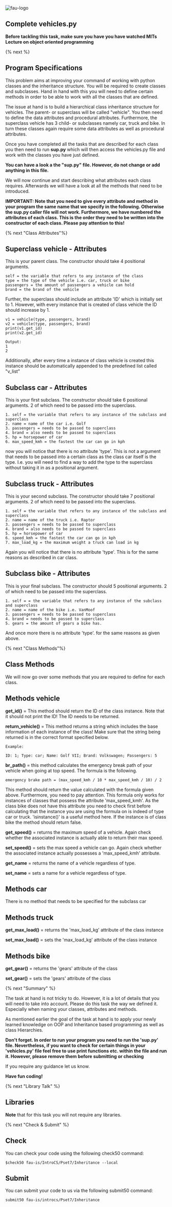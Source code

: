 ![fau-logo](https://www.fau.de/files/2016/02/fb-ww-logo-preview.jpg)

## Complete vehicles.py

**Before tackling this task, make sure you have you have watched MITs Lecture on object oriented
programming**

{% next %}

## Program Specifications

This problem aims at improving your command of working with python classes and the inheritance
structure. You will be required to create classes and subclasses. Hand in hand with this you will 
need to define certain methods in order to be able to work with all the classes that are defined.

The issue at hand is to build a hierarchical class inheritance structure for vehicles. The parent- or superclass will
be called "vehicle". You then need to define the data attributes and procedural attributes. Furthermore, 
the superclass vehicle has 3 child- or subclasses namely car, truck and bike. In turn these classes again 
require some data attributes as well as procedural attributes.

Once you have completed all the tasks that are described for each class you then need to run 
**sup.py** which will then access the vehicles.py file and work with the classes you have just defined.

**You can have a look a the "sup.py" file. However, do not change or add anything in this file.**

We will now continue and start describing what attributes each class requires. Afterwards we will
have a look at all the methods that need to be introduced.

**IMPORTANT: Note that you need to give every attribute and method in your program the same
name that we specify in the following. Otherwise the sup.py caller file will not work. Furthermore,
we have numbered the attributes of each class. This is the order they need to be written 
into the constructor of each class. Please pay attention to this!**

{% next "Class Attributes"%}

## Superclass vehicle - Attributes

This is your parent class. The constructor should take 4 positional arguments.

~~~
self = the variable that refers to any instance of the class
type = the type of the vehicle i.e. car, truck or bike
passengers = the amount of passengers a vehicle can hold
brand = the brand of the vehicle
~~~
Further, the superclass should include an attribute 'ID' which is initially set to 1. However,
with every instance that is created of class vehicle the ID should increase by 1.
~~~
v1 = vehicle(type, passengers, brand)
v2 = vehicle(type, passengers, brand)
print(v1.get_id)
print(v2.get_id)

Output:
1
2
~~~
Additionally, after every time a instance of class vehicle is created this instance should
be automatically appended to the predefined list called "v_list"

## Subclass car - Attributes

This is your first subclass. The constructor should take 6 positional arguments. 2 of which
need to be passed into the superclass.
~~~
1. self = the variable that refers to any instance of the subclass and superclass
2. name = name of the car i.e. Golf
3. passengers = needs to be passed to superclass
4. brand = also needs to be passed to superclass
5. hp = horsepower of car
6. max_speed_kmh = the fastest the car can go in kph
~~~
now you will notice that there is no attribute 'type'. This is not a argument that needs to be
passed into a certain class as the class car itself is the type. I.e. you will need to find a way
to add the type to the superclass without taking it in as a positional argument.

## Subclass truck - Attributes

This is your second subclass. The constructor should take 7 positional arguments. 2 of which
need to be passed into the superclass.

~~~
1. self = the variable that refers to any instance of the subclass and superclass
2. name = name of the truck i.e. Raptor
3. passengers = needs to be passed to superclass
4. brand = also needs to be passed to superclass
5. hp = horsepower of car
6. speed_kmh = the fastest the car can go in kph
7. max_load_kg = the maximum weight a truck can load in kg
~~~
Again you will notice that there is no attribute 'type'. This is for the same reasons as 
described in car class.

## Subclass bike - Attributes

This is your final subclass. The constructor should 5 positional arguments. 2 of which need
to be passed into the superclass.

~~~
1. self = = the variable that refers to any instance of the subclass and superclass
2. name = name of the bike i.e. VanMoof
3. passengers = needs to be passed to superclass
4. brand = needs to be passed to superclass
5. gears = the amount of gears a bike has. 
~~~

And once more there is no attribute 'type'. for the same reasons as given above.

{% next "Class Methods"%}

## Class Methods

We will now go over some methods that you are required to define for each class.

## Methods vehicle

**get_id()** = This method should return the ID of the class instance. Note that it should
not print the ID! The ID needs to be returned.

**return_vehicle()** = This method returns a string which includes the base information of each 
instance of the class! Make sure that the string being returned is in the correct format specified below.
~~~
Example:
 
ID: 1; Type: car; Name: Golf VII; Brand: Volkswagen; Passengers: 5

~~~

**br_path()** = this method calculates the emergency break path of your vehicle when going 
at top speed. The formula is the following. 
~~~
emergency brake path = (max_speed_kmh / 10 * max_speed_kmh / 10) / 2
~~~
This method should return the value calculated with the formula given above. Furthermore,
you need to pay attention. This formula only works for instances of classes that possess
the attribute 'max_speed_kmh'. As the class bike does not have this attribute you need to check
first before calculating that the instance you are using the formula on is indeed of type
car or truck. 'isinstance()' is a useful method here. If the instance is of class bike the 
method should return false.

**get_speed()** = returns the maximum speed of a vehicle. Again check whether the associated
instance is actually able to return their max speed. 

**set_speed()** = sets the max speed a vehicle can go. Again check whether the associated
instance actually possesses a 'max_speed_kmh' attribute. 

**get_name** = returns the name of a vehicle regardless of type.

**set_name** = sets a name for a vehicle regardless of type.

## Methods car

There is no method that needs to be specified for the subclass car

## Methods truck

**get_max_load()** = returns the 'max_load_kg' attribute of the class instance

**set_max_load()** = sets the 'max_load_kg' attribute of the class instance

## Methods bike

**get_gear()** = returns the 'gears' attribute of the class

**set_gear()** = sets the 'gears' attribute of the class

{% next "Summary" %}

The task at hand is not tricky to do. However, it is a lot of details that you will need
to take into account. Please do this task the way we defined it. Especially when naming your 
classes, attributes and methods.

As mentioned earlier the goal of the task at hand is to apply your newly learned knowledge on 
OOP and Inheritance based programming as well as class Hierarchies.

**Don't forget. In order to run your program you need to run the 'sup.py' file. Nevertheless,
if you want to check for certain things in your 'vehicles.py' file feel free to use print functions etc.
within the file and run it. However, please remove them before submitting or checking**

If you require any guidance let us know.

**Have fun coding!**

{% next "Library Talk" %}

## Libraries

**Note** that for this task you will not require any libraries.

{% next "Check & Submit" %}

## Check 

You can check your code using the following check50 command:

~~~
$check50 fau-is/IntroCS/Pset7/Inheritance --local
~~~

## Submit

You can submit your code to us via the following submit50 command:

~~~
submit50 fau-is/introcs/Pset7/Inheritance
~~~